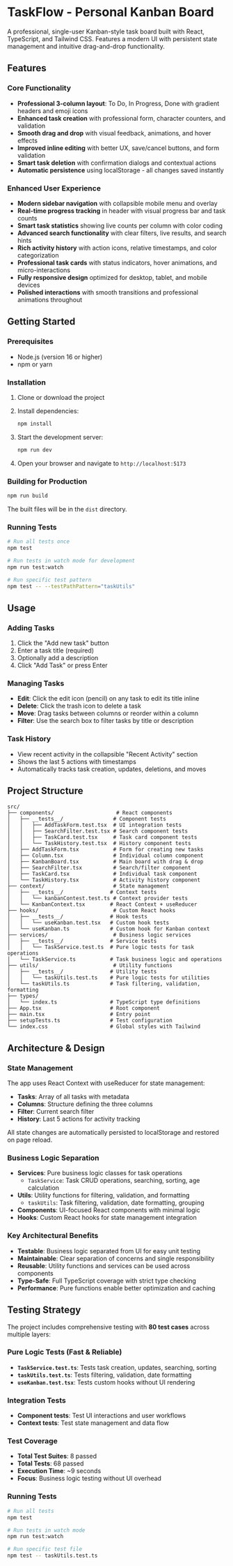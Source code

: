 # TaskFlow - Personal Kanban Board

A professional, single-user Kanban-style task board built with React, TypeScript, and Tailwind CSS. Features a modern UI with persistent state management and intuitive drag-and-drop functionality.

## Features

### Core Functionality
- **Professional 3-column layout**: To Do, In Progress, Done with gradient headers and emoji icons
- **Enhanced task creation** with professional form, character counters, and validation  
- **Smooth drag and drop** with visual feedback, animations, and hover effects
- **Improved inline editing** with better UX, save/cancel buttons, and form validation
- **Smart task deletion** with confirmation dialogs and contextual actions
- **Automatic persistence** using localStorage - all changes saved instantly

### Enhanced User Experience
- **Modern sidebar navigation** with collapsible mobile menu and overlay
- **Real-time progress tracking** in header with visual progress bar and task counts
- **Smart task statistics** showing live counts per column with color coding
- **Advanced search functionality** with clear filters, live results, and search hints
- **Rich activity history** with action icons, relative timestamps, and color categorization
- **Professional task cards** with status indicators, hover animations, and micro-interactions
- **Fully responsive design** optimized for desktop, tablet, and mobile devices
- **Polished interactions** with smooth transitions and professional animations throughout

## Getting Started

### Prerequisites
- Node.js (version 16 or higher)
- npm or yarn

### Installation

1. Clone or download the project
2. Install dependencies:
   ```bash
   npm install
   ```

3. Start the development server:
   ```bash
   npm run dev
   ```

4. Open your browser and navigate to `http://localhost:5173`

### Building for Production

```bash
npm run build
```

The built files will be in the `dist` directory.

### Running Tests

```bash
# Run all tests once
npm test

# Run tests in watch mode for development
npm run test:watch

# Run specific test pattern
npm test -- --testPathPattern="taskUtils"
```

## Usage

### Adding Tasks
1. Click the "Add new task" button
2. Enter a task title (required)
3. Optionally add a description
4. Click "Add Task" or press Enter

### Managing Tasks
- **Edit**: Click the edit icon (pencil) on any task to edit its title inline
- **Delete**: Click the trash icon to delete a task
- **Move**: Drag tasks between columns or reorder within a column
- **Filter**: Use the search box to filter tasks by title or description

### Task History
- View recent activity in the collapsible "Recent Activity" section
- Shows the last 5 actions with timestamps
- Automatically tracks task creation, updates, deletions, and moves

## Project Structure

```
src/
├── components/                    # React components
│   ├── __tests__/                # Component tests
│   │   ├── AddTaskForm.test.tsx  # UI integration tests
│   │   ├── SearchFilter.test.tsx # Search component tests
│   │   ├── TaskCard.test.tsx     # Task card component tests
│   │   └── TaskHistory.test.tsx  # History component tests
│   ├── AddTaskForm.tsx           # Form for creating new tasks
│   ├── Column.tsx                # Individual column component
│   ├── KanbanBoard.tsx           # Main board with drag & drop
│   ├── SearchFilter.tsx          # Search/filter component
│   ├── TaskCard.tsx              # Individual task component
│   └── TaskHistory.tsx           # Activity history component
├── context/                      # State management
│   ├── __tests__/               # Context tests
│   │   └── kanbanContest.test.ts # Context provider tests
│   └── KanbanContext.tsx        # React Context + useReducer
├── hooks/                        # Custom React hooks
│   ├── __tests__/               # Hook tests
│   │   └── useKanban.test.tsx   # Custom hook tests
│   └── useKanban.ts             # Custom hook for Kanban context
├── services/                     # Business logic services
│   ├── __tests__/               # Service tests
│   │   └── TaskService.test.ts  # Pure logic tests for task operations
│   └── TaskService.ts           # Task business logic and operations
├── utils/                        # Utility functions
│   ├── __tests__/               # Utility tests
│   │   └── taskUtils.test.ts    # Pure logic tests for utilities
│   └── taskUtils.ts             # Task filtering, validation, formatting
├── types/
│   └── index.ts                 # TypeScript type definitions
├── App.tsx                      # Root component
├── main.tsx                     # Entry point
├── setupTests.ts                # Test configuration
└── index.css                    # Global styles with Tailwind
```

## Architecture & Design

### State Management
The app uses React Context with useReducer for state management:

- **Tasks**: Array of all tasks with metadata
- **Columns**: Structure defining the three columns
- **Filter**: Current search filter
- **History**: Last 5 actions for activity tracking

All state changes are automatically persisted to localStorage and restored on page reload.

### Business Logic Separation
- **Services**: Pure business logic classes for task operations
  - `TaskService`: Task CRUD operations, searching, sorting, age calculation
- **Utils**: Utility functions for filtering, validation, and formatting
  - `taskUtils`: Task filtering, validation, date formatting, grouping
- **Components**: UI-focused React components with minimal logic
- **Hooks**: Custom React hooks for state management integration

### Key Architectural Benefits
- **Testable**: Business logic separated from UI for easy unit testing
- **Maintainable**: Clear separation of concerns and single responsibility
- **Reusable**: Utility functions and services can be used across components
- **Type-Safe**: Full TypeScript coverage with strict type checking
- **Performance**: Pure functions enable better optimization and caching

## Testing Strategy

The project includes comprehensive testing with **80 test cases** across multiple layers:

### Pure Logic Tests (Fast & Reliable)
- **`TaskService.test.ts`**: Tests task creation, updates, searching, sorting
- **`taskUtils.test.ts`**: Tests filtering, validation, date formatting
- **`useKanban.test.tsx`**: Tests custom hooks without UI rendering

### Integration Tests
- **Component tests**: Test UI interactions and user workflows
- **Context tests**: Test state management and data flow

### Test Coverage
- **Total Test Suites**: 8 passed
- **Total Tests**: 68 passed
- **Execution Time**: ~9 seconds
- **Focus**: Business logic testing without UI overhead

### Running Tests
```bash
# Run all tests
npm test

# Run tests in watch mode
npm run test:watch

# Run specific test file
npm test -- taskUtils.test.ts
```